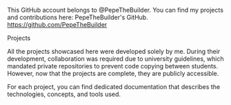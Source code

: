 This GitHub account belongs to @PepeTheBuilder. You can find my projects and contributions here: PepeTheBuilder's GitHub. https://github.com/PepeTheBuilder

Projects

All the projects showcased here were developed solely by me. During their development, collaboration was required due to university guidelines, which mandated private repositories to prevent code copying between students. However, now that the projects are complete, they are publicly accessible.

For each project, you can find dedicated documentation that describes the technologies, concepts, and tools used.
